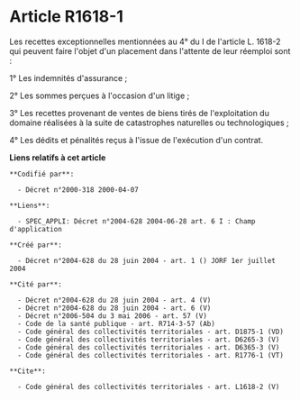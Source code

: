 # Article R1618-1

Les recettes exceptionnelles mentionnées au 4° du I de l'article L. 1618-2 qui peuvent faire l'objet d'un placement dans
l'attente de leur réemploi sont : 

1° Les indemnités d'assurance ; 

2° Les sommes perçues à l'occasion d'un litige ; 

3° Les recettes provenant de ventes de biens tirés de l'exploitation du domaine réalisées à la suite de catastrophes
naturelles ou technologiques ; 

4° Les dédits et pénalités reçus à l'issue de l'exécution d'un contrat.

**Liens relatifs à cet article**

	**Codifié par**:

	  - Décret n°2000-318 2000-04-07

	**Liens**:

	  - SPEC_APPLI: Décret n°2004-628 2004-06-28 art. 6 I : Champ d'application

	**Créé par**:

	  - Décret n°2004-628 du 28 juin 2004 - art. 1 () JORF 1er juillet 2004

	**Cité par**:

	  - Décret n°2004-628 du 28 juin 2004 - art. 4 (V)
	  - Décret n°2004-628 du 28 juin 2004 - art. 6 (V)
	  - Décret n°2006-504 du 3 mai 2006 - art. 57 (V)
	  - Code de la santé publique - art. R714-3-57 (Ab)
	  - Code général des collectivités territoriales - art. D1875-1 (VD)
	  - Code général des collectivités territoriales - art. D6265-3 (V)
	  - Code général des collectivités territoriales - art. D6365-3 (V)
	  - Code général des collectivités territoriales - art. R1776-1 (VT)

	**Cite**:

	  - Code général des collectivités territoriales - art. L1618-2 (V)
